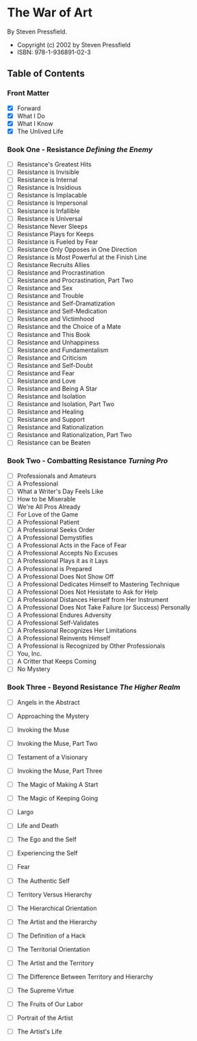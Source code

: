 # The War of Art

By Steven Pressfield.

- Copyright (c) 2002 by Steven Pressfield
- ISBN: 978-1-936891-02-3

## Table of Contents

### Front Matter

* [X] Forward
* [X] What I Do
* [X] What I Know
* [X] The Unlived Life

### Book One - Resistance _Defining the Enemy_

* [ ] Resistance's Greatest Hits
* [ ] Resistance is Invisible
* [ ] Resistance is Internal
* [ ] Resistance is Insidious
* [ ] Resistance is Implacable
* [ ] Resistance is Impersonal
* [ ] Resistance is Infallible
* [ ] Resistance is Universal
* [ ] Resistance Never Sleeps
* [ ] Resistance Plays for Keeps
* [ ] Resistance is Fueled by Fear
* [ ] Resistance Only Opposes in One Direction
* [ ] Resistance is Most Powerful at the Finish Line
* [ ] Resistance Recruits Allies
* [ ] Resistance and Procrastination
* [ ] Resistance and Procrastination, Part Two
* [ ] Resistance and Sex
* [ ] Resistance and Trouble
* [ ] Resistance and Self-Dramatization
* [ ] Resistance and Self-Medication
* [ ] Resistance and Victimhood
* [ ] Resistance and the Choice of a Mate
* [ ] Resistance and This Book
* [ ] Resistance and Unhappiness
* [ ] Resistance and Fundamentalism
* [ ] Resistance and Criticism
* [ ] Resistance and Self-Doubt
* [ ] Resistance and Fear
* [ ] Resistance and Love
* [ ] Resistance and Being A Star
* [ ] Resistance and Isolation
* [ ] Resistance and Isolation, Part Two
* [ ] Resistance and Healing
* [ ] Resistance and Support
* [ ] Resistance and Rationalization
* [ ] Resistance and Rationalization, Part Two
* [ ] Resistance can be Beaten

### Book Two - Combatting Resistance _Turning Pro_

* [ ] Professionals and Amateurs
* [ ] A Professional
* [ ] What a Writer's Day Feels Like
* [ ] How to be Miserable
* [ ] We're All Pros Already
* [ ] For Love of the Game
* [ ] A Professional Patient
* [ ] A Professional Seeks Order
* [ ] A Professional Demystifies
* [ ] A Professional Acts in the Face of Fear
* [ ] A Professional Accepts No Excuses
* [ ] A Professional Plays it as it Lays
* [ ] A Professional is Prepared
* [ ] A Professional Does Not Show Off
* [ ] A Professional Dedicates Himself to Mastering Technique
* [ ] A Professional Does Not Hesistate to Ask for Help
* [ ] A Professional Distances Herself from Her Instrument
* [ ] A Professional Does Not Take Failure (or Success) Personally
* [ ] A Professional Endures Adversity
* [ ] A Professional Self-Validates
* [ ] A Professional Recognizes Her Limitations
* [ ] A Professional Reinvents Himself
* [ ] A Professional is Recognized by Other Professionals
* [ ] You, Inc.
* [ ] A Critter that Keeps Coming
* [ ] No Mystery

### Book Three - Beyond Resistance _The Higher Realm_

* [ ] Angels in the Abstract
* [ ] Approaching the Mystery
* [ ] Invoking the Muse
* [ ] Invoking the Muse, Part Two
* [ ] Testament of a Visionary
* [ ] Invoking the Muse, Part Three
* [ ] The Magic of Making A Start
* [ ] The Magic of Keeping Going
* [ ] Largo
* [ ] Life and Death
* [ ] The Ego and the Self
* [ ] Experiencing the Self
* [ ] Fear
* [ ] The Authentic Self
* [ ] Territory Versus Hierarchy
* [ ] The Hierarchical Orientation
* [ ] The Artist and the Hierarchy
* [ ] The Definition of a Hack
* [ ] The Territorial Orientation
* [ ] The Artist and the Territory
* [ ] The Difference Between Territory and Hierarchy
* [ ] The Supreme Virtue
* [ ] The Fruits of Our Labor
* [ ] Portrait of the Artist
* [ ] The Artist's Life

